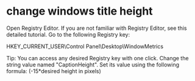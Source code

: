# change windows title height

Open Registry Editor. If you are not familiar with Registry Editor, see this detailed tutorial.
Go to the following Registry key:

HKEY_CURRENT_USER\Control Panel\Desktop\WindowMetrics

Tip: You can access any desired Registry key with one click.
Change the string value named "CaptionHeight". Set its value using the following formula:
(-15*desired height in pixels)















